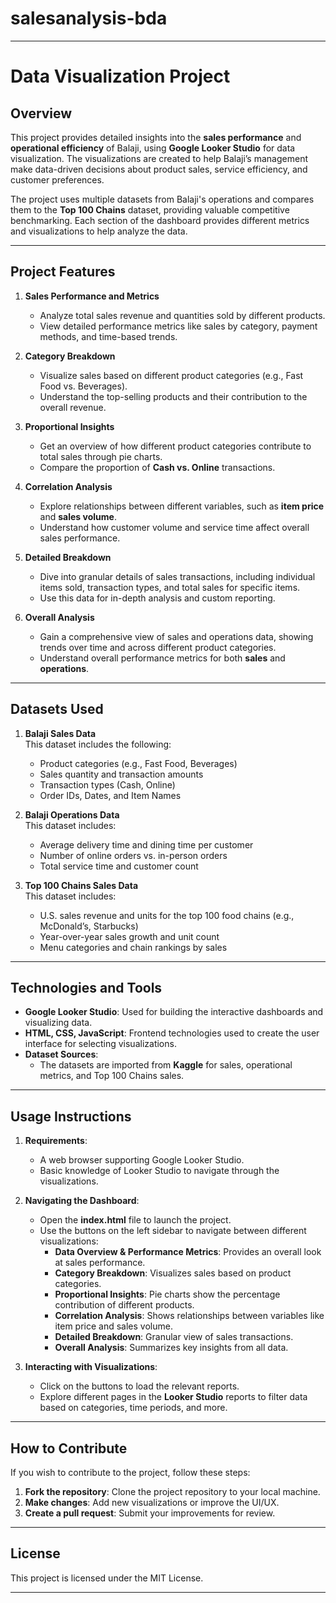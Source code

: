 # salesanalysis-bda

---

# **Data Visualization Project**

## **Overview**

This project provides detailed insights into the **sales performance** and **operational efficiency** of Balaji, using **Google Looker Studio** for data visualization. The visualizations are created to help Balaji’s management make data-driven decisions about product sales, service efficiency, and customer preferences.

The project uses multiple datasets from Balaji's operations and compares them to the **Top 100 Chains** dataset, providing valuable competitive benchmarking. Each section of the dashboard provides different metrics and visualizations to help analyze the data.

---

## **Project Features**

1. **Sales Performance and Metrics**  
   - Analyze total sales revenue and quantities sold by different products.
   - View detailed performance metrics like sales by category, payment methods, and time-based trends.

2. **Category Breakdown**  
   - Visualize sales based on different product categories (e.g., Fast Food vs. Beverages).
   - Understand the top-selling products and their contribution to the overall revenue.

3. **Proportional Insights**  
   - Get an overview of how different product categories contribute to total sales through pie charts.
   - Compare the proportion of **Cash vs. Online** transactions.

4. **Correlation Analysis**  
   - Explore relationships between different variables, such as **item price** and **sales volume**.
   - Understand how customer volume and service time affect overall sales performance.

5. **Detailed Breakdown**  
   - Dive into granular details of sales transactions, including individual items sold, transaction types, and total sales for specific items.
   - Use this data for in-depth analysis and custom reporting.

6. **Overall Analysis**  
   - Gain a comprehensive view of sales and operations data, showing trends over time and across different product categories.
   - Understand overall performance metrics for both **sales** and **operations**.

---

## **Datasets Used**

1. **Balaji Sales Data**  
   This dataset includes the following:
   - Product categories (e.g., Fast Food, Beverages)
   - Sales quantity and transaction amounts
   - Transaction types (Cash, Online)
   - Order IDs, Dates, and Item Names

2. **Balaji Operations Data**  
   This dataset includes:
   - Average delivery time and dining time per customer
   - Number of online orders vs. in-person orders
   - Total service time and customer count

3. **Top 100 Chains Sales Data**  
   This dataset includes:
   - U.S. sales revenue and units for the top 100 food chains (e.g., McDonald’s, Starbucks)
   - Year-over-year sales growth and unit count
   - Menu categories and chain rankings by sales

---

## **Technologies and Tools**

- **Google Looker Studio**: Used for building the interactive dashboards and visualizing data.
- **HTML, CSS, JavaScript**: Frontend technologies used to create the user interface for selecting visualizations.
- **Dataset Sources**:  
   - The datasets are imported from **Kaggle** for sales, operational metrics, and Top 100 Chains sales.

---

## **Usage Instructions**

1. **Requirements**:
   - A web browser supporting Google Looker Studio.
   - Basic knowledge of Looker Studio to navigate through the visualizations.

2. **Navigating the Dashboard**:
   - Open the **index.html** file to launch the project.
   - Use the buttons on the left sidebar to navigate between different visualizations:
     - **Data Overview & Performance Metrics**: Provides an overall look at sales performance.
     - **Category Breakdown**: Visualizes sales based on product categories.
     - **Proportional Insights**: Pie charts show the percentage contribution of different products.
     - **Correlation Analysis**: Shows relationships between variables like item price and sales volume.
     - **Detailed Breakdown**: Granular view of sales transactions.
     - **Overall Analysis**: Summarizes key insights from all data.

3. **Interacting with Visualizations**:
   - Click on the buttons to load the relevant reports.
   - Explore different pages in the **Looker Studio** reports to filter data based on categories, time periods, and more.

---

## **How to Contribute**

If you wish to contribute to the project, follow these steps:
1. **Fork the repository**: Clone the project repository to your local machine.
2. **Make changes**: Add new visualizations or improve the UI/UX.
3. **Create a pull request**: Submit your improvements for review.

---

## **License**

This project is licensed under the MIT License.

---
